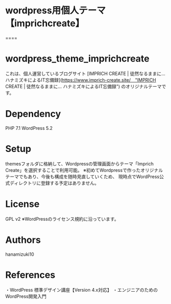 
# wordpress用個人テーマ【imprichcreate】
====


# wordpress_theme_imprichcreate
これは、個人運営しているブログサイト [IMPRICH CREATE | 徒然なるままに… ハナミズキによるIT忘備録](https://www.imprich-create.site/　"IMPRICH CREATE | 徒然なるままに… ハナミズキによるIT忘備録") のオリジナルテーマです。

# Dependency
PHP 7.1
WordPress 5.2

# Setup
themesフォルダに格納して、Wordpressの管理画面からテーマ「Imprich Create」を選択することで利用可能。
※初めてWordpressで作ったオリジナルテーマでもあり、今後も構成を随時見直していくため、
現時点でWordPress公式ディレクトリに登録する予定はありません。


# License
GPL v2
※WordPressのライセンス規約に沿っています。

# Authors
hanamizuki10

# References
・WordPress 標準デザイン講座【Version 4.x対応】
・エンジニアのためのWordPress開発入門
